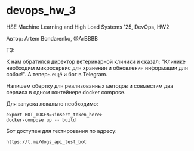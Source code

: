 # devops_hw_3
HSE Machine Learning and High Load Systems '25, DevOps, HW2

Автор: Artem Bondarenko, @ArBBBB

ТЗ: 

К нам обратился директор ветеринарной клиники и сказал:
"Клинике необходим микросервис для хранения и обновления информации для собак!". А теперь ещё и бот в Telegram.

Напишем обертку для реализованных методов и совместим два сервиса в одном контейнере docker compose.

Для запуска локально необходимо:
```
export BOT_TOKEN=<insert_token_here>
docker-compose up -- build
```
Бот доступен для тестирования по адресу:
```
https://t.me/dogs_api_test_bot
```
